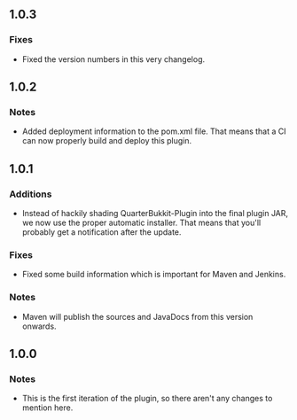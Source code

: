1.0.3
-----

### Fixes
* Fixed the version numbers in this very changelog.

1.0.2
-----

### Notes
* Added deployment information to the pom.xml file. That means that a CI can now properly build and deploy this plugin.

1.0.1
-----

### Additions
* Instead of hackily shading QuarterBukkit-Plugin into the final plugin JAR, we now use the proper automatic installer. That means that you'll probably get a notification after the update.

### Fixes
* Fixed some build information which is important for Maven and Jenkins.

### Notes
* Maven will publish the sources and JavaDocs from this version onwards.

1.0.0
-----

### Notes
* This is the first iteration of the plugin, so there aren't any changes to mention here.
